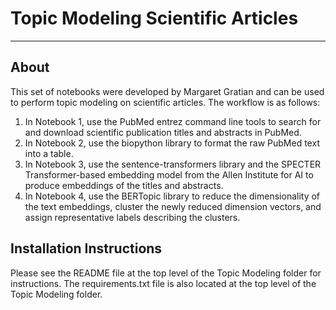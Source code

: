 # Topic Modeling Scientific Articles
_______________________________________

## About

This set of notebooks were developed by Margaret Gratian and can be used to perform topic modeling on scientific articles. The workflow is as follows: 

1. In Notebook 1, use the PubMed entrez command line tools to search for and download scientific publication titles and abstracts in PubMed.
2. In Notebook 2, use the biopython library to format the raw PubMed text into a table.
3. In Notebook 3, use the sentence-transformers library and the SPECTER Transformer-based embedding model from the Allen Institute for AI to produce embeddings of the titles and abstracts.
4. In Notebook 4, use the BERTopic library to reduce the dimensionality of the text embeddings, cluster the newly reduced dimension vectors, and assign representative labels describing the clusters.

## Installation Instructions

Please see the README file at the top level of the Topic Modeling folder for instructions. The requirements.txt file is also located at the top level of the Topic Modeling folder.